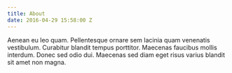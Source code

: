 ```yaml
---
title: About
date: 2016-04-29 15:58:00 Z
---
```


Aenean eu leo quam. Pellentesque ornare sem lacinia quam venenatis vestibulum. Curabitur blandit tempus porttitor. Maecenas faucibus mollis interdum. Donec sed odio dui. Maecenas sed diam eget risus varius blandit sit amet non magna.